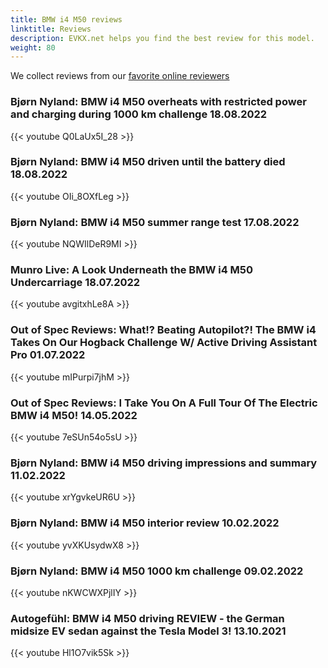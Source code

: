 ```yaml
---
title: BMW i4 M50 reviews
linktitle: Reviews
description: EVKX.net helps you find the best review for this model. 
weight: 80
---
```

We collect reviews from our [favorite online reviewers](/guides/evreviewers/)

### Bjørn Nyland: BMW i4 M50 overheats with restricted power and charging during 1000 km challenge 18.08.2022

{{< youtube Q0LaUx5I_28 >}}

### Bjørn Nyland: BMW i4 M50 driven until the battery died 18.08.2022

{{< youtube OIi_8OXfLeg >}}

### Bjørn Nyland: BMW i4 M50 summer range test 17.08.2022

{{< youtube NQWIlDeR9MI >}}

### Munro Live: A Look Underneath the BMW i4 M50 Undercarriage 18.07.2022

{{< youtube avgitxhLe8A >}}

### Out of Spec Reviews: What!? Beating Autopilot?! The BMW i4 Takes On Our Hogback Challenge W/ Active Driving Assistant Pro 01.07.2022

{{< youtube mIPurpi7jhM >}}

### Out of Spec Reviews: I Take You On A Full Tour Of The Electric BMW i4 M50! 14.05.2022

{{< youtube 7eSUn54o5sU >}}

### Bjørn Nyland: BMW i4 M50 driving impressions and summary 11.02.2022

{{< youtube xrYgvkeUR6U >}}

### Bjørn Nyland: BMW i4 M50 interior review 10.02.2022

{{< youtube yvXKUsydwX8 >}}

### Bjørn Nyland: BMW i4 M50 1000 km challenge 09.02.2022

{{< youtube nKWCWXPjlIY >}}

### Autogefühl: BMW i4 M50 driving REVIEW - the German midsize EV sedan against the Tesla Model 3! 13.10.2021

{{< youtube Hl1O7vik5Sk >}}

